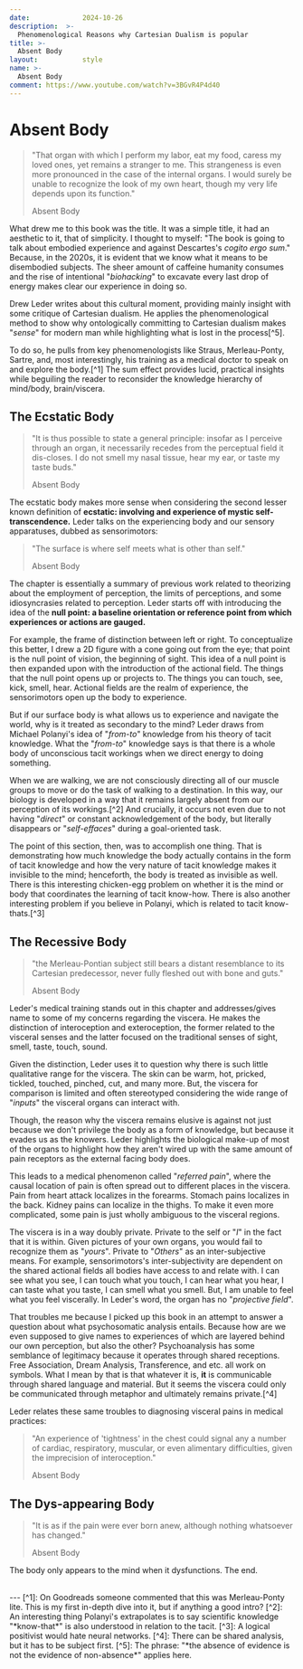 ```yaml
---
date:             2024-10-26
description:  >-
  Phenomenological Reasons why Cartesian Dualism is popular
title: >-
  Absent Body
layout:           style
name: >-
  Absent Body
comment: https://www.youtube.com/watch?v=3BGvR4P4d40
---
```


# Absent Body

> "That organ with which I perform my labor, eat my food, caress my loved ones, yet remains a stranger to me. This strangeness is even more pronounced in the case of the internal organs. I would surely be unable to recognize the look of my own heart, though my very life depends upon its function."
> <figcaption class="blockquote-footer">Absent Body</figcaption>

What drew me to this book was the title. It was a simple title, it had an aesthetic to it, that of simplicity. I thought to myself: "The book is going to talk about embodied experience and against Descartes's *cogito ergo sum*." Because, in the 2020s, it is evident that we know what it means to be disembodied subjects. The sheer amount of caffeine humanity consumes and the rise of intentional "*biohacking*" to excavate every last drop of energy makes clear our experience in doing so.

Drew Leder writes about this cultural moment, providing mainly insight with some critique of Cartesian dualism. He applies the phenomenological method to show why ontologically committing to Cartesian dualism makes "*sense*" for modern man while highlighting what is lost in the process[^5]. 

To do so, he pulls from key phenomenologists like Straus, Merleau-Ponty, Sartre, and, most interestingly, his training as a medical doctor to speak on and explore the body.[^1] The sum effect provides lucid, practical insights while beguiling the reader to reconsider the knowledge hierarchy of mind/body, brain/viscera.

## The Ecstatic Body

> "It is thus possible to state a general principle: insofar as I perceive through an organ, it necessarily recedes from the perceptual field it dis-closes. I do not smell my nasal tissue, hear my ear, or taste my taste buds."
> <figcaption class="blockquote-footer">Absent Body</figcaption>

The ecstatic body makes more sense when considering the second lesser known definition of **ecstatic: involving and experience of mystic self-transcendence.** Leder talks on the experiencing body and our sensory apparatuses, dubbed as sensorimotors:

> "The surface is where self meets what is other than self."
> <figcaption class="blockquote-footer">Absent Body</figcaption>

The chapter is essentially a summary of previous work related to theorizing about the employment of perception, the limits of perceptions, and some idiosyncrasies related to perception. Leder starts off with introducing the idea of the **null point: a baseline orientation or reference point from which experiences or actions are gauged.**

For example, the frame of distinction between left or right. To conceptualize this better, I drew a 2D figure with a cone going out from the eye; that point is the null point of vision, the beginning of sight. This idea of a null point is then expanded upon with the introduction of the actional field. The things that the null point opens up or projects to. The things you can touch, see, kick, smell, hear. Actional fields are the realm of experience, the sensorimotors open up the body to experience.

But if our surface body is what allows us to experience and navigate the world, why is it treated as secondary to the mind? Leder draws from Michael Polanyi's idea of "*from-to*" knowledge from his theory of tacit knowledge. What the "*from-to*" knowledge says is that there is a whole body of unconscious tacit workings when we direct energy to doing something.

When we are walking, we are not consciously directing all of our muscle groups to move or do the task of walking to a destination. In this way, our biology is developed in a way that it remains largely absent from our perception of its workings.[^2] And crucially, it occurs not even due to not having "*direct*" or constant acknowledgement of the body, but literally disappears or "*self-effaces*" during a goal-oriented task.

The point of this section, then, was to accomplish one thing. That is demonstrating how much knowledge the body actually contains in the form of tacit knowledge and how the very nature of tacit knowledge makes it invisible to the mind; henceforth, the body is treated as invisible as well. There is this interesting chicken-egg problem on whether it is the mind or body that coordinates the learning of tacit know-how. There is also another interesting problem if you believe in Polanyi, which is related to tacit know-thats.[^3] 

## The Recessive Body

> "the Merleau-Pontian subject still bears a distant resemblance to its Cartesian predecessor, never fully fleshed out with bone and guts."
> <figcaption class="blockquote-footer">Absent Body</figcaption>

Leder's medical training stands out in this chapter and addresses/gives name to some of my concerns regarding the viscera. He makes the distinction of interoception and exteroception, the former related to the visceral senses and the latter focused on the traditional senses of sight, smell, taste, touch, sound. 

Given the distinction, Leder uses it to question why there is such little qualitative range for the viscera. The skin can be warm, hot, pricked, tickled, touched, pinched, cut, and many more. But, the viscera for comparison is limited and often stereotyped considering the wide range of "*inputs*" the visceral organs can interact with. 

Though, the reason why the viscera remains elusive is against not just because we don't privilege the body as a form of knowledge, but because it evades us as the knowers. Leder highlights the biological make-up of most of the organs to highlight how they aren't wired up with the same amount of pain receptors as the external facing body does. 

This leads to a medical phenomenon called "*referred pain*", where the causal location of pain is often spread out to different places in the viscera. Pain from heart attack localizes in the forearms. Stomach pains localizes in the back. Kidney pains can localize in the thighs. To make it even more complicated, some pain is just wholly ambiguous to the visceral regions. 

The viscera is in a way doubly private. Private to the self or "*I*" in the fact that it is within. Given pictures of your own organs, you would fail to recognize them as "*yours*". Private to "*Others*" as an inter-subjective means. For example, sensorimotors's inter-subjectivity are dependent on the shared actional fields all bodies have access to and relate with. I can see what you see, I can touch what you touch, I can hear what you hear, I can taste what you taste, I can smell what you smell. But, I am unable to feel what you feel viscerally. In Leder's word, the organ has no "*projective field*".

That troubles me because I picked up this book in an attempt to answer a question about what psychosomatic analysis entails. Because how are we even supposed to give names to experiences of which are layered behind our own perception, but also the other? Psychoanalysis has some semblance of legitimacy because it operates through shared receptions. Free Association, Dream Analysis, Transference, and etc. all work on symbols. What I mean by that is that whatever it is, **it** is communicable through shared language and material. But it seems the viscera could only be communicated through metaphor and ultimately remains private.[^4]

Leder relates these same troubles to diagnosing visceral pains in medical practices:

> "An experience of 'tightness' in the chest could signal any a number of cardiac, respiratory, muscular, or even alimentary difficulties, given the imprecision of interoception." 
> <figcaption class="blockquote-footer">Absent Body</figcaption>

## The Dys-appearing Body

> "It is as if the pain were ever born anew, although nothing whatsoever has changed."
> <figcaption class="blockquote-footer">Absent Body</figcaption>

The body only appears to the mind when it dysfunctions. The end.

<br/>
---
[^1]: On Goodreads someone commented that this was Merleau-Ponty lite. This is my first in-depth dive into it, but if anything a good intro?
[^2]: An interesting thing Polanyi's extrapolates is to say scientific knowledge "*know-that*" is also understood in relation to the tacit.
[^3]: A logical positivist would hate neural networks.
[^4]: There can be shared analysis, but it has to be subject first.
[^5]: The phrase: "*the absence of evidence is not the evidence of non-absence*" applies here.
